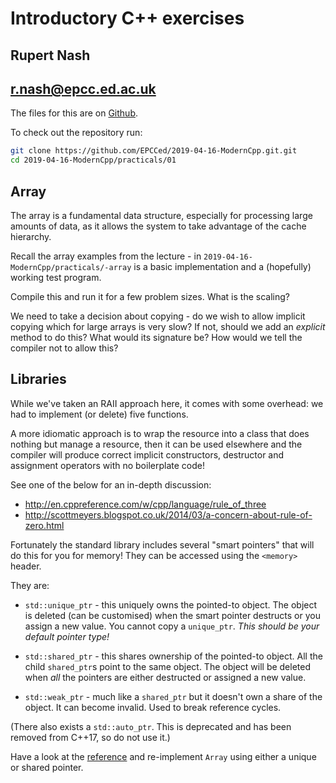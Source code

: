 # Introductory C++ exercises
## Rupert Nash
## r.nash@epcc.ed.ac.uk

The files for this are on [Github](https://github.com/EPCCed/2019-04-16-ModernCpp.git).

To check out the repository run:

```bash
git clone https://github.com/EPCCed/2019-04-16-ModernCpp.git.git
cd 2019-04-16-ModernCpp/practicals/01
```

## Array

The array is a fundamental data structure, especially for processing
large amounts of data, as it allows the system to take advantage of the
cache hierarchy.

Recall the array examples from the lecture - in
`2019-04-16-ModernCpp/practicals/-array` is a basic implementation and
a (hopefully) working test program.

Compile this and run it for a few problem sizes. What is the scaling?

We need to take a decision about copying - do we wish to allow implicit
copying which for large arrays is very slow? If not, should we add an
*explicit* method to do this? What would its signature be? How would we
tell the compiler not to allow this?

## Libraries

While we've taken an RAII approach here, it comes with some overhead:
we had to implement (or delete) five functions.

A more idiomatic approach is to wrap the resource into a class that does
nothing but manage a resource, then it can be used elsewhere and the
compiler will produce correct implicit constructors, destructor and
assignment operators with no boilerplate code!

See one of the below for an in-depth discussion:
* <http://en.cppreference.com/w/cpp/language/rule_of_three>
* <http://scottmeyers.blogspot.co.uk/2014/03/a-concern-about-rule-of-zero.html>

Fortunately the standard library includes several "smart pointers" that
will do this for you for memory! They can be accessed using the
`<memory>` header.

They are:

-   `std::unique_ptr` - this uniquely owns the pointed-to object. The
    object is deleted (can be customised) when the smart pointer
    destructs or you assign a new value. You cannot copy a `unique_ptr`.
    *This should be your default pointer type!*

-   `std::shared_ptr` - this shares ownership of the pointed-to object.
    All the child `shared_ptr`s point to the same object. The object
    will be deleted when *all* the pointers are either destructed or
    assigned a new value.

-   `std::weak_ptr` - much like a `shared_ptr` but it doesn't own a
    share of the object. It can become invalid. Used to break reference
    cycles.

(There also exists a `std::auto_ptr`. This is deprecated and has been
removed from C++17, so do not use it.)

Have a look at the [reference](http://en.cppreference.com/w/cpp/memory)
and re-implement `Array` using either a unique or shared pointer.
